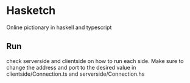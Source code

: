 # Hasketch
Online pictionary in haskell and typescript


## Run

check serverside and clientside on how to run each side. Make sure to change
the address and port to the desired value in clientside/Connection.ts and
serverside/Connection.hs
